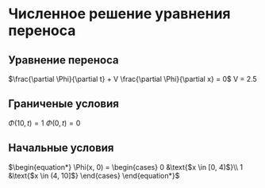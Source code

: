 # Численное решение уравнения переноса
## Уравнение переноса
$\frac{\partial \Phi}{\partial t} + V \frac{\partial \Phi}{\partial x} = 0$
V = 2.5
## Граниченые условия
$\Phi(10, t) = 1$
$\Phi(0, t) = 0$
## Начальные условия
$\begin{equation*}
\Phi(x, 0) = 
 \begin{cases}
   0 &\text{$x \in [0, 4)$}\\
   1 &\text{$x \in (4, 10]$}
 \end{cases}
\end{equation*}$
